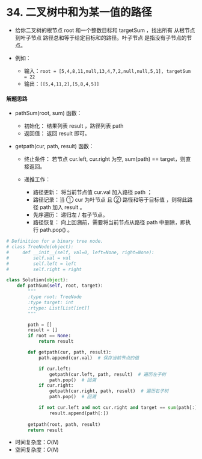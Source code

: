 
# 34. 二叉树中和为某一值的路径

* 给你二叉树的根节点 root 和一个整数目标和 targetSum ，找出所有 从根节点到叶子节点 路径总和等于给定目标和的路径。叶子节点 是指没有子节点的节点。

* 例如：
    * 输入：`root = [5,4,8,11,null,13,4,7,2,null,null,5,1], targetSum = 22`
    * 输出：`[[5,4,11,2],[5,8,4,5]]`

#### 解题思路

* pathSum(root, sum) 函数：
    * 初始化： 结果列表 result ，路径列表 path 
    * 返回值： 返回 result 即可。

* getpath(cur, path, result) 函数：
    * 终止条件： 若节点 cur.left, cur.right 为空, sum(path) == target，则直接返回。

    * 递推工作：
        * 路径更新： 将当前节点值 cur.val 加入路径 path ；
        * 路径记录：当 ① cur 为叶节点 且 ② 路径和等于目标值 ，则将此路径 path 加入 result 。
        * 先序遍历： 递归左 / 右子节点。
        * 路径恢复： 向上回溯前，需要将当前节点从路径 path 中删除，即执行 path.pop() 。


```python
# Definition for a binary tree node.
# class TreeNode(object):
#     def __init__(self, val=0, left=None, right=None):
#         self.val = val
#         self.left = left
#         self.right = right

class Solution(object):
    def pathSum(self, root, target):
        """
        :type root: TreeNode
        :type target: int
        :rtype: List[List[int]]
        """

        path = []
        result = []
        if root == None:
            return result

        def getpath(cur, path, result):
            path.append(cur.val)  # 保存当前节点的值

            if cur.left:
                getpath(cur.left, path, result)  # 遍历左子树
                path.pop()  # 回溯
            if cur.right:
                getpath(cur.right, path, result)  # 遍历右子树
                path.pop()  # 回溯

            if not cur.left and not cur.right and target == sum(path[:]):  # 左右子树为空且当前路径总和等于target，加入result中
                result.append(path[:])
        
        getpath(root, path, result)
        return result
```

* 时间复杂度：$O(N)$
* 空间复杂度：$O(N)$
